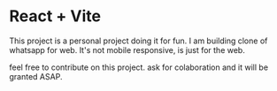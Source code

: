 # React + Vite

This project is a personal project doing it for fun.
I am building clone of whatsapp for web.
It's not mobile responsive, is just for the web.

feel free to contribute on this project. ask for colaboration and it will be granted ASAP.
